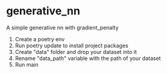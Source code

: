 # generative_nn
A simple generative nn with gradient_penalty
 1. Create a poetry env
 2. Run poetry update to install project packages
 3. Create "data" folder and drop your dataset into it
 4. Rename "data_path" variable with the path of your dataset
 5. Run main
